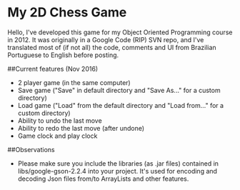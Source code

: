 # My 2D Chess Game
Hello,
I've developed this game for my Object Oriented Programming course in 2012. It was originally in a Google Code (RIP) SVN repo, and I've translated most of (if not all) the code, comments and UI from Brazilian Portuguese to English before posting. 

##Current features (Nov 2016)
- 2 player game (in the same computer) 
- Save game ("Save" in default directory and "Save As..." for a custom directory)
- Load game ("Load" from the default directory and "Load from..." for a custom directory)
- Ability to undo the last move
- Ability to redo the last move (after undone)
- Game clock and play clock

##Observations
- Please make sure you include the libraries (as .jar files) contained in libs/google-gson-2.2.4 into your project. It's used for encoding and decoding Json files from/to ArrayLists and other features.
